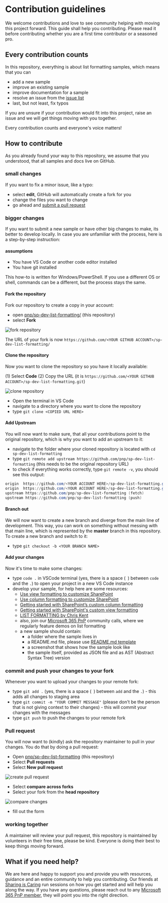 # Contribution guidelines

We welcome contributions and love to see community helping with moving this project forward. This guide shall help you contributing. Please read it before contributing whether you are a first time contributor or a seasoned pro.

## Every contribution counts

In this repository, everything is about list formatting samples, which means that you can

- add a new sample
- improve an existing sample
- improve documentation for a sample
- resolve an issue from the [issue list](https://github.com/pnp/sp-dev-list-formatting/issues)
- last, but not least, fix typos

If you are unsure if your contribution would fit into this project, raise an issue and we will get things moving with you together.

Every contribution counts and everyone's voice matters!

## How to contribute

As you already found your way to this repository, we assume that you understood, that all samples and docs live on GitHub.

### small changes

If you want to fix a minor issue, like a typo:

- select **edit**, GitHub will automatically create a fork for you
- change the files you want to change
- go ahead and [submit a pull request](contributing.md/#pull-request)

### bigger changes

If you want to submit a new sample or have other big changes to make, its better to develop locally. In case you are unfamiliar with the process, here is a step-by-step instruction:

#### assumptions

- You have VS Code or another code editor installed
- You have git installed

This how-to is written for Windows/PowerShell. If you use a different OS or shell, commands can be a different, but the process stays the same.

#### Fork the repository

Fork our repository to create a copy in your account:

- open [pnp/sp-dev-list-formatting/](https://github.com/pnp/sp-dev-list-formatting/) (this repository)
- select **Fork**

![fork repository](img/fork-repository.png)

The URL of your fork is now `https://github.com/<YOUR GITHUB ACCOUNT>/sp-dev-list-formatting/`

#### Clone the repository

Now you want to clone the repository so you have it locally available:

(1) Select **Code**
(2) Copy the URL (it is `https://github.com/<YOUR GITHUB ACCOUNT>/sp-dev-list-formatting.git`)

![clone repository](img/clone-repository.png)

- Open the terminal in VS Code
- navigate to a directory where you want to clone the repository
- type `git clone <COPIED URL HERE>`

#### Add Upstream

You will now want to make sure, that all your contributions point to the original repository, which is why you want to add an upstream to it:

- navigate to the folder where your cloned repository is located with `cd sp-dev-list-formatting`
- type `git remote add upstream https://github.com/pnp/sp-dev-list-formatting` (this needs to be the original repository URL)
- to check if everything works correctly, type `git remote -v`, you should see this output:

```powershell
origin  https://github.com/<YOUR ACCOUNT HERE>/sp-dev-list-formatting.git (fetch)
origin  https://github.com/<YOUR ACCOUNT HERE>/sp-dev-list-formatting.git (push)
upstream https://github.com/pnp/sp-dev-list-formatting (fetch)
upstream https://github.com/pnp/sp-dev-list-formatting (push)
```

#### Branch out

We will now want to create a new branch and diverge from the main line of development. This way, you can work on something without messing with that main line, which is represented by the **master** branch in this repository. To create a new branch and switch to it:

- type `git checkout -b <YOUR BRANCH NAME>`

#### Add your changes

Now it's time to make some changes:

- type `code .` in VSCode terminal (yes, there is a space (` `) between `code` and the `.`) to open your project in a new VS Code instance
- develop your sample, for help here are some resources:
  - [Use view formatting to customize SharePoint](https://docs.microsoft.com/en-us/sharepoint/dev/declarative-customization/view-formatting)
  - [Use column formatting to customize SharePoint](https://docs.microsoft.com/en-us/sharepoint/dev/declarative-customization/column-formatting)
  - [Getting started with SharePoint’s custom column formatting](https://techcommunity.microsoft.com/t5/microsoft-365-pnp-blog/getting-started-with-sharepoint-s-custom-column-formatting/ba-p/2207937)
  - [Getting started with SharePoint's custom view formatting](https://techcommunity.microsoft.com/t5/microsoft-365-pnp-blog/getting-started-with-sharepoint-s-custom-view-formatting/ba-p/2222740)
  - [LIST FORMATTING by Chris Kent](https://thechriskent.com/tag/list-formatting/)
  - also, join our [Microsoft 365 PnP](https://aka.ms/m365pnp) community calls, where we regularly feature demos on list formatting
  - a new sample should contain:
    - a folder where the sample lives in
    - a README.md file, please use [README.md template](https://github.com/LuiseFreese/sp-dev-list-formatting/blob/master/column-samples/README-template.md)
    - a screenshot that shows how the sample look like
    - the sample itself, provided as JSON file and as AST (Abstract Syntax Tree) version

### commit and push your changes to your fork

Whenever you want to upload your changes to your remote fork:

- type `git add .` (yes, there is a space (` `) between `add` and the `.`) - this adds all changes to staging area
- type `git commit -m "YOUR COMMIT MESSAGE"` (please don't be the person that is not giving context to their changes) - this will commit your changes with the messages
- type `git push` to push the changes to your remote fork

### Pull request

You will now want to (kindly) ask the repository maintainer to pull in your changes. You do that by doing a pull request:

- Open [pnp/sp-dev-list-formatting](https://github.com/pnp/sp-dev-list-formatting) (this repository)
- Select **Pull requests**
- Select **New pull request**

![create pull request](img/create-pr.png)

- Select **compare across forks**
- Select your fork from the **head repository**

![compare changes](img/create-pr.png)

- fill out the form

### working together

A maintainer will review your pull request, this repository is maintained by volunteers in their free time, please be kind. Everyone is doing their best to keep things moving forward.

## What if you need help?

We are here and happy to support you and provide you with resources, guidance and an entire community to help you contributing. Our friends at [Sharing is Caring](https://aka.ms/sharing-is-caring) run sessions on how you get started and will help you along the way. If you have any questions, please reach out to any [Microsoft 365 PnP member](https://aka.ms/m365pnp), they will point you into the right direction.
